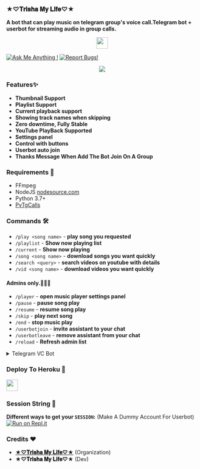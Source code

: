 ### ★♡𝐓𝐫𝐢𝐬𝐡𝐚 𝐌𝐲 𝐋𝐢𝐟𝐞♡★

**A bot that can play music on telegram group's voice call.Telegram bot + userbot for streaming audio in group calls.**

<p align="center">
  <a href="https://github.com/rakeshyt/DevilHackerMusic">
     <img height="30px" src="https://img.shields.io/badge/TG%20Music%20Bot-black?style=for-the-badge&logo=github">
  </a>
</p>

[![Ask Me Anything !](https://img.shields.io/badge/🤔%20Ask%20me-anything-1abc9c.svg)](https://telegram.dog/DevilHackerRakesh)
[![Report Bugs!](https://badgen.net/badge/🐞%20Report%20/Bugs/red)](https://telegram.dog/TheModdingGod)

<p align="center">
<a href="https://github.com/rakeshyt/DevilHackerMusic/commits/"> <img src="https://img.shields.io/github/last-commit/TG-MUSICS/TELEGRAM_VC_BOT?color=white&logo=github&logoColor=dark&style=for-the-badge" /></a>
</p>

### Features✨

- **Thumbnail Support**
- **Playlist Support**
- **Current playback support**
- **Showing track names when skipping**
- **Zero downtime, Fully Stable**
- **YouTube PlayBack Supported**
- **Settings panel**
- **Control with buttons**
- **Userbot auto join**
- **Thanks Message When Add The Bot Join On A Group**

<h3>Requirements 📝</h3>

- FFmpeg
- NodeJS [nodesource.com](https://nodesource.com/)
- Python 3.7+
- [PyTgCalls](https://github.com/pytgcalls/pytgcalls)

### Commands 🛠
- `/play <song name>` - **play song you requested**
- `/playlist` - **Show now playing list**
- `/current` - **Show now playing**
- `/song <song name>` - **download songs you want quickly**
- `/search <query>` - **search videos on youtube with details**
- `/vid <song name>` - **download videos you want quickly**

#### Admins only.👮🏻‍♂️
- `/player` - **open music player settings panel**
- `/pause` - **pause song play**
- `/resume` - **resume song play**
- `/skip` - **play next song**
- `/end` - **stop music play**
- `/userbotjoin` - **invite assistant to your chat**
- `/userbotleave` - **remove assistant from your chat**
- `/reload` - **Refresh admin list**

<details>
  <summary>Telegram VC Bot</summary>

```
Please fork this repository don't import code
Made with Python3
(C) @★♡𝐓𝐫𝐢𝐬𝐡𝐚 𝐌𝐲 𝐋𝐢𝐟𝐞♡★
Copyright permission under GNU General Public License v3.0
License -> https://github.com/rakeshyt/DevilHackerMusic/blob/main/LICENSE
```
</details>

### Deploy To Heroku 📡</h4>

<p align="left">
  <a href="https://heroku.com/deploy?template=https://github.com/rakeshyt/DevilHackerMusic">
     <img height="30px" src="https://img.shields.io/badge/Deploy%20To%20Heroku-blueviolet?style=for-the-badge&logo=heroku">
  </a>

### Session String 📼
**Different ways to get your `SESSION`:** (Make A Dummy Account For Userbot)
[![Run on Repl.it](https://repl.it/badge/github/SpEcHiDe/GenerateStringSession)](https://repl.it/@SpEcHiDe/GenerateStringSession)


### Credits ❤

- **[★♡𝐓𝐫𝐢𝐬𝐡𝐚 𝐌𝐲 𝐋𝐢𝐟𝐞♡★](https://github.com/DevilHackerRakesh)** (Organization)
- **★♡𝐓𝐫𝐢𝐬𝐡𝐚 𝐌𝐲 𝐋𝐢𝐟𝐞♡★** (Dev)
